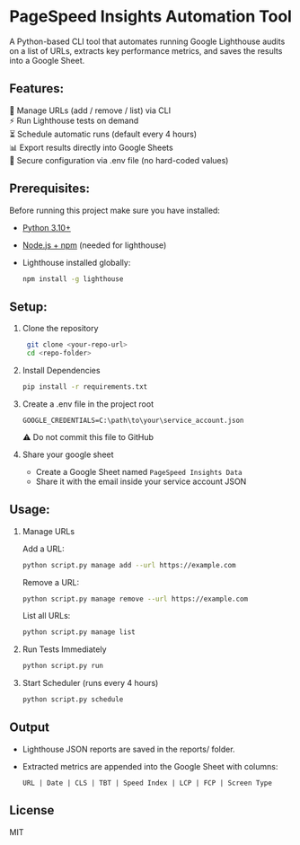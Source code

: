 # PageSpeed Insights Automation Tool

A Python-based CLI tool that automates running Google Lighthouse audits on a list of URLs, extracts key performance metrics, and saves the results into a Google Sheet.

## Features:  
📂 Manage URLs (add / remove / list) via CLI  
⚡ Run Lighthouse tests on demand  
⏳ Schedule automatic runs (default every 4 hours)  
📊 Export results directly into Google Sheets  
🔑 Secure configuration via .env file (no hard-coded values)  

## Prerequisites: 

Before running this project make sure you have installed:  
- [Python 3.10+]([url](https://www.python.org/downloads/))  
- [Node.js + npm]([url](https://nodejs.org/en/download/)) (needed for lighthouse)  
- Lighthouse installed globally:  

  ```bash
  npm install -g lighthouse
  ```

## Setup:

1. Clone the repository
   
   ```bash
    git clone <your-repo-url>
    cd <repo-folder>
    ```
2. Install Dependencies

   ```bash
   pip install -r requirements.txt
   ```
3. Create a .env file in the project root

   ```env
   GOOGLE_CREDENTIALS=C:\path\to\your\service_account.json
   ```
   ⚠️ Do not commit this file to GitHub
4. Share your google sheet
    - Create a Google Sheet named ```PageSpeed Insights Data```
    - Share it with the email inside your service account JSON
  
## Usage:

1. Manage URLs

   Add a URL:
   ```bash
   python script.py manage add --url https://example.com
   ```
   Remove a URL:
   ```bash
   python script.py manage remove --url https://example.com
   ```
   List all URLs:
   ```bash
   python script.py manage list
   ```
2. Run Tests Immediately
   ```bash
   python script.py run
   ```
3. Start Scheduler (runs every 4 hours)
   
   ```bash
   python script.py schedule
   ```

## Output
- Lighthouse JSON reports are saved in the reports/ folder.
- Extracted metrics are appended into the Google Sheet with columns:

  ```pgsql
  URL | Date | CLS | TBT | Speed Index | LCP | FCP | Screen Type
  ```
## License
MIT
